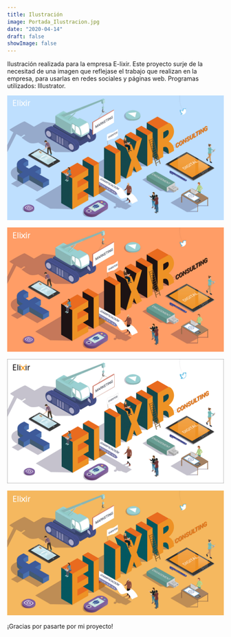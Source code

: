 ```yaml
---
title: Ilustración
image: Portada_Ilustracion.jpg
date: "2020-04-14"
draft: false
showImage: false
---
```


Ilustración realizada para la empresa E-lixir. Este proyecto surje de la necesitad de una imagen que reflejase el trabajo que realizan en la empresa, para usarlas en redes sociales y páginas web. Programas utilizados: Illustrator.

![Ilustracion1](/images/Ilustracion1.jpg "Ilustracion1")

![Ilustracion2](/images/Ilustracion2.jpg "Ilustracion2")

![Ilustracion3](/images/Ilustracion3.jpg "Ilustracion3")

![Ilustracion4](/images/Ilustracion4.jpg "Ilustracion4")


¡Gracias por pasarte por mi proyecto!
